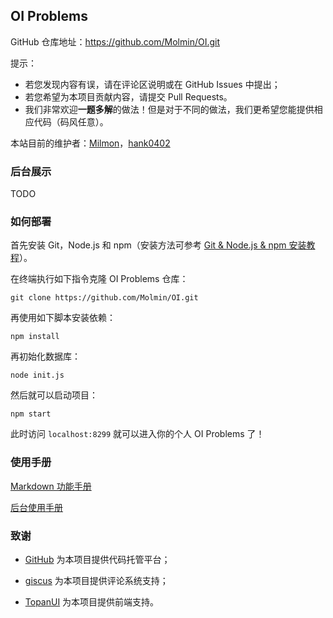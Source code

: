 ## OI Problems

GitHub 仓库地址：https://github.com/Molmin/OI.git

提示：

- 若您发现内容有误，请在评论区说明或在 GitHub Issues 中提出；
- 若您希望为本项目贡献内容，请提交 Pull Requests。
- 我们非常欢迎**一题多解**的做法！但是对于不同的做法，我们更希望您能提供相应代码（码风任意）。

本站目前的维护者：[Milmon](https://github.com/Molmin)，[hank0402](https://www.luogu.com.cn/user/482642)

### 后台展示

TODO

### 如何部署

首先安装 Git，Node.js 和 npm（安装方法可参考 [Git & Node.js & npm 安装教程]()）。

在终端执行如下指令克隆 OI Problems 仓库：

```shell
git clone https://github.com/Molmin/OI.git
```

再使用如下脚本安装依赖：

```shell
npm install
```

再初始化数据库：

```shell
node init.js
```

然后就可以启动项目：

```shell
npm start
```

此时访问 `localhost:8299` 就可以进入你的个人 OI Problems 了！

### 使用手册

[Markdown 功能手册]()

[后台使用手册]()

### 致谢

- [GitHub](https://github.com/) 为本项目提供代码托管平台；

- [giscus](https://giscus.app/) 为本项目提供评论系统支持；

- [TopanUI](https://github.com/topan-dev/TopanUI.git) 为本项目提供前端支持。